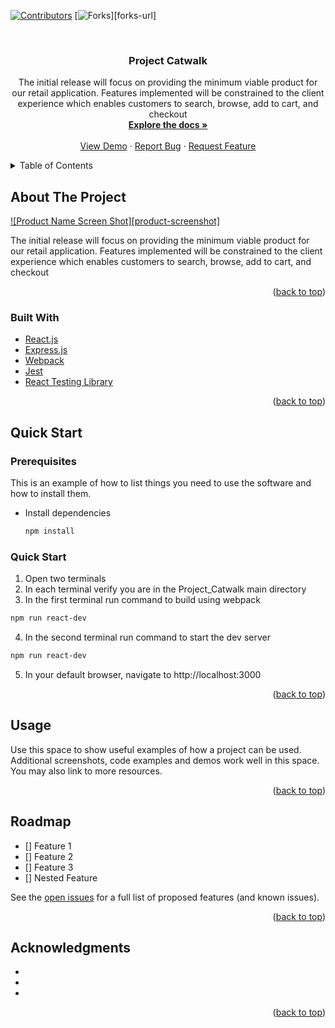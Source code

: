 <!-- PROJECT SHIELDS -->
<!--
*** I'm using markdown "reference style" links for readability.
*** Reference links are enclosed in brackets [ ] instead of parentheses ( ).
*** See the bottom of this document for the declaration of the reference variables
*** for contributors-url, forks-url, etc. This is an optional, concise syntax you may use.
*** https://www.markdownguide.org/basic-syntax/#reference-style-links
-->
[![Contributors][contributors-shield]][contributors-url]
[![Forks][forks-shield]][forks-url]


<!-- PROJECT LOGO -->
<br />
<!--
<div align="center">
  <a href="https://github.com/INGENIOUS-LY/Project_Catwalk/">
    <img src="images/logo.png" alt="Logo" width="80" height="80">
  </a>
-->

<h3 align="center">Project Catwalk</h3>

  <p align="center">
    The initial release will focus on providing the minimum viable product for our retail application. Features implemented will be constrained to the client experience which enables customers to search, browse, add to cart, and checkout
    <br />
    <a href="https://github.com/github_username/repo_name"><strong>Explore the docs »</strong></a>
    <br />
    <br />
    <a href="https://github.com/github_username/repo_name">View Demo</a>
    ·
    <a href="https://github.com/github_username/repo_name/issues">Report Bug</a>
    ·
    <a href="https://github.com/github_username/repo_name/issues">Request Feature</a>
  </p>
</div>



<!-- TABLE OF CONTENTS -->
<details>
  <summary>Table of Contents</summary>
  <ol>
    <li>
      <a href="#about-the-project">About The Project</a>
      <ul>
        <li><a href="#built-with">Built With</a></li>
      </ul>
    </li>
    <li>
      <a href="#getting-started">Getting Started</a>
      <ul>
        <li><a href="#prerequisites">Prerequisites</a></li>
        <li><a href="#installation">Installation</a></li>
      </ul>
    </li>
    <li><a href="#usage">Usage</a></li>
    <li><a href="#roadmap">Roadmap</a></li>
  </ol>
</details>



<!-- ABOUT THE PROJECT -->
## About The Project

[![Product Name Screen Shot][product-screenshot]](https://example.com)

The initial release will focus on providing the minimum viable product for our retail application. Features implemented will be constrained to the client experience which enables customers to search, browse, add to cart, and checkout

<!--
Here's a blank template to get started: To avoid retyping too much info. Do a search and replace with your text editor for the following: `github_username`, `repo_name`, `twitter_handle`, `linkedin_username`, `email`, `email_client`, `project_title`, `project_description` 
-->

<p align="right">(<a href="#top">back to top</a>)</p>



### Built With


* [React.js](https://reactjs.org/)
* [Express.js](https://vuejs.org/)
* [Webpack](https://angular.io/)
* [Jest](https://jestjs.io/)
* [React Testing Library](https://testing-library.com/)


<p align="right">(<a href="#top">back to top</a>)</p>



<!-- GETTING STARTED -->
## Quick Start

### Prerequisites

This is an example of how to list things you need to use the software and how to install them.
* Install dependencies
  ```sh
  npm install
  ```

### Quick Start

1. Open two terminals
2. In each terminal verify you are in the Project_Catwalk main directory
3. In the first terminal run command to build using webpack
```sh
npm run react-dev
```
4. In the second terminal run command to start the dev server
```sh
npm run react-dev
```
5. In your default browser, navigate to http://localhost:3000
   
<div id="top"></div>

<p align="right">(<a href="#top">back to top</a>)</p>



<!-- USAGE EXAMPLES -->
## Usage

Use this space to show useful examples of how a project can be used. Additional screenshots, code examples and demos work well in this space. You may also link to more resources.

<p align="right">(<a href="#top">back to top</a>)</p>



<!-- ROADMAP -->
## Roadmap

- [] Feature 1
- [] Feature 2
- [] Feature 3
- [] Nested Feature

See the [open issues](https://github.com/github_username/repo_name/issues) for a full list of proposed features (and known issues).

<p align="right">(<a href="#top">back to top</a>)</p>

<!-- ACKNOWLEDGMENTS -->
## Acknowledgments

* []()
* []()
* []()

<p align="right">(<a href="#top">back to top</a>)</p>

<!-- MARKDOWN LINKS & IMAGES -->
<!-- https://www.markdownguide.org/basic-syntax/#reference-style-links -->
[contributors-shield]: https://img.shields.io/github/contributors/github_username/repo_name.svg?style=for-the-badge
[contributors-url]: https://github.com/github_username/repo_name/graphs/contributors
[forks-shield]: https://img.shields.io/github/forks/github_username/repo_name.svg?style=for-the-badge
